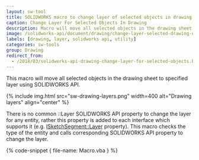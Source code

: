 ```yaml
---
layout: sw-tool
title: SOLIDWORKS macro to change layer of selected objects in drawing using SOLIDWORKS API
caption: Change Layer For Selected Objects In Drawing
description: Macro will move all selected objects in the drawing sheet to specified layer using SOLIDWORKS API
image: /solidworks-api/document/drawing/change-layer-selected-drawing-objects/sw-drawing-layers.png
labels: [drawing, layer, solidworks api, utility]
categories: sw-tools
group: Drawing
redirect_from:
  - /2018/03/solidworks-api-drawing-change-layer-for-selected-objects.html
---
```

This macro will move all selected objects in the drawing sheet to specified layer using SOLIDWORKS API.

{% include img.html src="sw-drawing-layers.png" width=400 alt="Drawing layers" align="center" %}

There is no common ::Layer SOLIDWORKS API property to change the layer for any entity, rather this property is added to each interface which supports it (e.g. [ISketchSegment::Layer](http://help.solidworks.com/2018/english/api/sldworksapi/solidworks.interop.sldworks~solidworks.interop.sldworks.isketchsegment~layer.html) property). This macro checks the type of the entity and calls corresponding SOLIDWORKS API property to change the layer.

{% code-snippet { file-name: Macro.vba } %}
